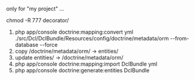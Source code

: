 only for "my project" ...

chmod -R 777 decorator/

1. php app/console doctrine:mapping:convert yml ./src/Dcl/DclBundle/Resources/config/doctrine/metadata/orm --from-database --force
2. copy /doctrine/metadata/orm/ -> entities/
3. update entities/ -> /doctrine/metadata/orm/
4. php app/console doctrine:mapping:import DclBundle yml
5. php app/console doctrine:generate:entities DclBundle 